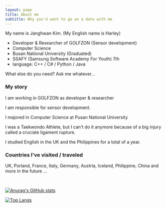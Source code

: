 ```yaml
---
layout: page
title: About me
subtitle: Why you'd want to go on a date with me
---
```


My name is Janghwan Kim. (My English name is Harley)

- Developer & Researcher of GOLFZON (Sensor development)
- Computer Science
- Busan National University (Graduated)
- SSAFY (Samsung Software Academy For Youth) 7th
- language: C++ / C# / Python / Java

What else do you need? Ask me whatever...

### My story

I am working in GOLFZON as developer & researcher

I am responsible for sensor development.

I majored in Computer Science at Pusan National University

I was a Taekwondo Athlete, but I can't do it anymore because of a big injury called a cruciate ligament rupture.

I studied English in the UK and the Philippines for a total of a year.

### Countries I've visited / traveled
UK, Porland, France, Italy, Germany, Austria, Iceland, Philippine, China and more in the future ...

<br/>

[![Anurag's GitHub stats](https://github-readme-stats.vercel.app/api?username=harley-hwan&show_icons=true&theme=dracula)](https://github.com/harley-hwan)

[![Top Langs](https://github-readme-stats.vercel.app/api/top-langs/?username=harley-hwan&layout=compact)](https://github.com/harley-hwan)
